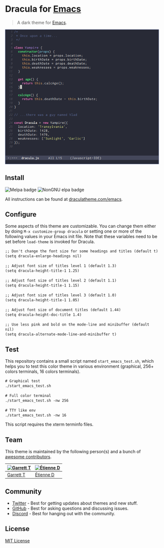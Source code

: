 # Dracula for [Emacs](https://www.gnu.org/software/emacs/)

> A dark theme for [Emacs](https://www.gnu.org/software/emacs/).

![Screenshot](./screenshot.png)

## Install

![Melpa badge](https://melpa.org/packages/dracula-theme-badge.svg)
![NonGNU elpa badge](https://elpa.nongnu.org/nongnu/dracula-theme.svg)

All instructions can be found at
[draculatheme.com/emacs](https://draculatheme.com/emacs).

## Configure

Some aspects of this theme are customizable. You can change them either
by doing `M-x customize-group dracula` or setting one or more of the
following values in your Emacs init file. Note that these variables
need to be set before `load-theme` is invoked for Dracula.

```
;; Don't change the font size for some headings and titles (default t)
(setq dracula-enlarge-headings nil)

;; Adjust font size of titles level 1 (default 1.3)
(setq dracula-height-title-1 1.25)

;; Adjust font size of titles level 2 (default 1.1)
(setq dracula-height-title-1 1.15)

;; Adjust font size of titles level 3 (default 1.0)
(setq dracula-height-title-1 1.05)

;; Adjust font size of document titles (default 1.44)
(setq dracula-height-doc-title 1.4)

;; Use less pink and bold on the mode-line and minibuffer (default nil)
(setq dracula-alternate-mode-line-and-minibuffer t)
```

## Test

This repository contains a small script named `start_emacs_test.sh`,
which helps you to test this color theme in various environment
(graphical, 256+ colors terminals, 16 colors terminals).

    # Graphical test
    ./start_emacs_test.sh

    # Full color terminal
    ./start_emacs_test.sh -nw 256

    # TTY like env
    ./start_emacs_test.sh -nw 16

This script requires the xterm terminfo files.

## Team

This theme is maintained by the following person(s) and a bunch of
[awesome contributors](https://github.com/dracula/emacs/graphs/contributors).

| [![Garrett T](https://avatars3.githubusercontent.com/u/1043908?v=3&s=70)](https://github.com/film42) | [![Étienne D](https://avatars3.githubusercontent.com/u/349239?v=3&s=70)](https://github.com/milouse) |
| ---------------------------------------------------------------------------------------------------- | ---------------------------------------------------------------------------------------------------- |
| [Garrett T](https://github.com/film42)                                                               | [Étienne D](https://github.com/milouse)                                                              |

## Community

- [Twitter](https://twitter.com/draculatheme) - Best for getting updates about themes and new stuff.
- [GitHub](https://github.com/dracula/dracula-theme/discussions) - Best for asking questions and discussing issues.
- [Discord](https://draculatheme.com/discord-invite) - Best for hanging out with the community.

## License

[MIT License](./LICENSE)

